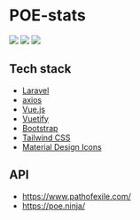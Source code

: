 # POE-stats

[![](https://github.com/yslinear/poe-stats/actions/workflows/laravel.yml/badge.svg)](https://github.com/yslinear/poe-stats/actions/workflows/laravel.yml)
[![](https://img.shields.io/badge/Deploy-GitHub%20Actions-2088FF?logo=github-actions&logoColor=white)](https://github.com/yslinear/poe-stats/blob/master/.github/workflows/laravel.yml)
[![](https://img.shields.io/badge/Host-AWS%20Elastic%20Beanstalk-232F3E?logo=amazon-aws&logoColor=white)](https://aws.amazon.com/elasticbeanstalk/)

## Tech stack

- [Laravel](https://laravel.com/)
- [axios](https://github.com/axios/axios/)
- [Vue.js](https://vuejs.org/)
- [Vuetify](https://vuetifyjs.com/)
- [Bootstrap](https://getbootstrap.com/)
- [Tailwind CSS](https://tailwindcss.com/)
- [Material Design Icons](https://materialdesignicons.com/)

## API

- https://www.pathofexile.com/
- https://poe.ninja/
